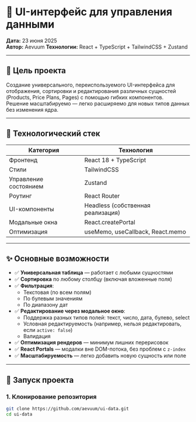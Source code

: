 # 🧪 UI-интерфейс для управления данными

**Дата:** 23 июня 2025  
**Автор:** Aevuum
**Технологии:** React + TypeScript + TailwindCSS + Zustand

---

## 🎯 Цель проекта

Создание универсального, переиспользуемого UI-интерфейса для отображения, сортировки и редактирования различных сущностей (Products, Price Plans, Pages) с помощью гибких компонентов.  
Решение масштабируемо — легко расширяемо для новых типов данных без изменения ядра.

---

## 🧰 Технологический стек

| Категория          | Технология                     |
|--------------------|--------------------------------|
| Фронтенд           | React 18 + TypeScript          |
| Стили              | TailwindCSS                    |
| Управление состоянием | Zustand                      |
| Роутинг            | React Router    |
| UI-компоненты      | Headless (собственная реализация) |
| Модальные окна     | React.createPortal             |
| Оптимизация        | useMemo, useCallback, React.memo |

---

## ✨ Основные возможности

- ✅ **Универсальная таблица** — работает с любыми сущностями
- ✅ **Сортировка** по любому столбцу (включая вложенные поля)
- ✅ **Фильтрация**:
  - Текстовая (по всем полям)
  - По булевым значениям
  - По диапазону дат
- ✅ **Редактирование через модальное окно**:
  - Поддержка разных типов полей: текст, число, дата, булево, select
  - Условная редактируемость (например, нельзя редактировать, если `active: false`)
  - Валидация
- ✅ **Оптимизация рендеров** — минимум лишних перерисовок
- ✅ **React Portals** — модалки вне DOM-потока, без проблем с `z-index`
- ✅ **Масштабируемость** — легко добавить новую сущность или поле

---

## 🚀 Запуск проекта

### 1. Клонирование репозитория

```bash
git clone https://github.com/aevuum/ui-data.git
cd ui-data